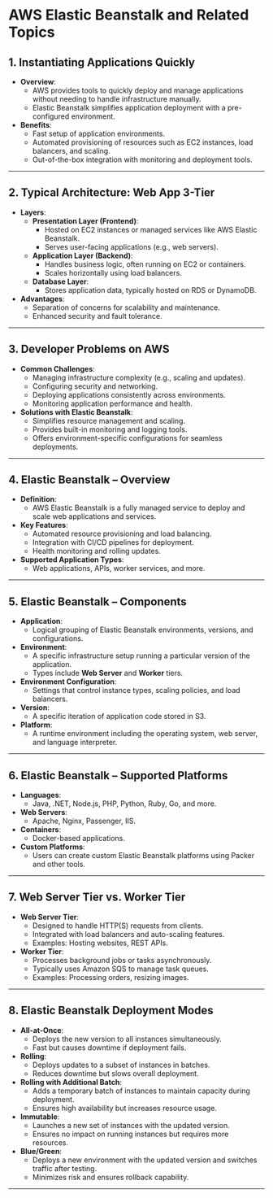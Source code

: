 # AWS Elastic Beanstalk and Related Topics

## 1. Instantiating Applications Quickly
- **Overview**:
  - AWS provides tools to quickly deploy and manage applications without needing to handle infrastructure manually.
  - Elastic Beanstalk simplifies application deployment with a pre-configured environment.
- **Benefits**:
  - Fast setup of application environments.
  - Automated provisioning of resources such as EC2 instances, load balancers, and scaling.
  - Out-of-the-box integration with monitoring and deployment tools.

---

## 2. Typical Architecture: Web App 3-Tier
- **Layers**:
  - **Presentation Layer (Frontend)**:
    - Hosted on EC2 instances or managed services like AWS Elastic Beanstalk.
    - Serves user-facing applications (e.g., web servers).
  - **Application Layer (Backend)**:
    - Handles business logic, often running on EC2 or containers.
    - Scales horizontally using load balancers.
  - **Database Layer**:
    - Stores application data, typically hosted on RDS or DynamoDB.
- **Advantages**:
  - Separation of concerns for scalability and maintenance.
  - Enhanced security and fault tolerance.

---

## 3. Developer Problems on AWS
- **Common Challenges**:
  - Managing infrastructure complexity (e.g., scaling and updates).
  - Configuring security and networking.
  - Deploying applications consistently across environments.
  - Monitoring application performance and health.
- **Solutions with Elastic Beanstalk**:
  - Simplifies resource management and scaling.
  - Provides built-in monitoring and logging tools.
  - Offers environment-specific configurations for seamless deployments.

---

## 4. Elastic Beanstalk – Overview
- **Definition**:
  - AWS Elastic Beanstalk is a fully managed service to deploy and scale web applications and services.
- **Key Features**:
  - Automated resource provisioning and load balancing.
  - Integration with CI/CD pipelines for deployment.
  - Health monitoring and rolling updates.
- **Supported Application Types**:
  - Web applications, APIs, worker services, and more.

---

## 5. Elastic Beanstalk – Components
- **Application**:
  - Logical grouping of Elastic Beanstalk environments, versions, and configurations.
- **Environment**:
  - A specific infrastructure setup running a particular version of the application.
  - Types include **Web Server** and **Worker** tiers.
- **Environment Configuration**:
  - Settings that control instance types, scaling policies, and load balancers.
- **Version**:
  - A specific iteration of application code stored in S3.
- **Platform**:
  - A runtime environment including the operating system, web server, and language interpreter.

---

## 6. Elastic Beanstalk – Supported Platforms
- **Languages**:
  - Java, .NET, Node.js, PHP, Python, Ruby, Go, and more.
- **Web Servers**:
  - Apache, Nginx, Passenger, IIS.
- **Containers**:
  - Docker-based applications.
- **Custom Platforms**:
  - Users can create custom Elastic Beanstalk platforms using Packer and other tools.

---

## 7. Web Server Tier vs. Worker Tier
- **Web Server Tier**:
  - Designed to handle HTTP(S) requests from clients.
  - Integrated with load balancers and auto-scaling features.
  - Examples: Hosting websites, REST APIs.
- **Worker Tier**:
  - Processes background jobs or tasks asynchronously.
  - Typically uses Amazon SQS to manage task queues.
  - Examples: Processing orders, resizing images.

---

## 8. Elastic Beanstalk Deployment Modes
- **All-at-Once**:
  - Deploys the new version to all instances simultaneously.
  - Fast but causes downtime if deployment fails.
- **Rolling**:
  - Deploys updates to a subset of instances in batches.
  - Reduces downtime but slows overall deployment.
- **Rolling with Additional Batch**:
  - Adds a temporary batch of instances to maintain capacity during deployment.
  - Ensures high availability but increases resource usage.
- **Immutable**:
  - Launches a new set of instances with the updated version.
  - Ensures no impact on running instances but requires more resources.
- **Blue/Green**:
  - Deploys a new environment with the updated version and switches traffic after testing.
  - Minimizes risk and ensures rollback capability.

---

